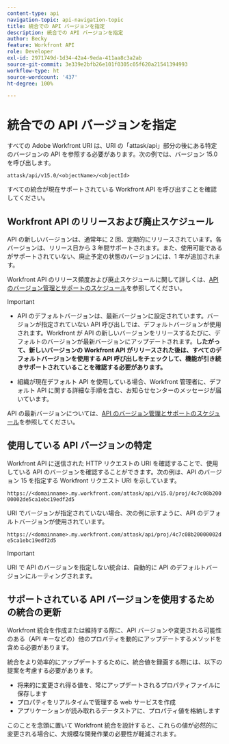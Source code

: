 ```yaml
---
content-type: api
navigation-topic: api-navigation-topic
title: 統合での API バージョンを指定
description: 統合での API バージョンを指定
author: Becky
feature: Workfront API
role: Developer
exl-id: 2971749d-1d34-42a4-9eda-411aa8c3a2ab
source-git-commit: 3e339e2bfb26e101f0305c05f620a21541394993
workflow-type: ht
source-wordcount: '437'
ht-degree: 100%

---
```


# 統合での API バージョンを指定

すべての Adobe Workfront URI は、URI の「attask/api」部分の後にある特定のバージョンの API を参照する必要があります。次の例では、バージョン 15.0 を呼び出します。

`attask/api/v15.0/<objectName>/<objectId>`

すべての統合が現在サポートされている Workfront API を呼び出すことを確認してください。

## Workfront API のリリースおよび廃止スケジュール

API の新しいバージョンは、通常年に 2 回、定期的にリリースされています。各バージョンは、リリース日から 3 年間サポートされます。また、使用可能であるがサポートされていない、廃止予定の状態のバージョンには、1 年が追加されます。

Workfront API のリリース頻度および廃止スケジュールに関して詳しくは、[API のバージョン管理とサポートのスケジュール](../../wf-api/api/api-version-support-schedule.md)を参照してください。

>[!IMPORTANT]
>
>* API のデフォルトバージョンは、最新バージョンに設定されています。バージョンが指定されていない API 呼び出しでは、デフォルトバージョンが使用されます。Workfront が API の新しいバージョンをリリースするたびに、デフォルトのバージョンが最新バージョンにアップデートされます。**したがって、新しいバージョンの Workfront API がリリースされた後は、すべてのデフォルトバージョンを使用する API 呼び出しをチェックして、機能が引き続きサポートされていることを確認する必要があります。**
>
>* 組織が現在デフォルト API を使用している場合、Workfront 管理者に、デフォルト API に関する詳細な手順を含む、お知らせセンターのメッセージが届いています。
>
>API の最新バージョンについては、[API のバージョン管理とサポートのスケジュール](../../wf-api/api/api-version-support-schedule.md)を参照してください。


## 使用している API バージョンの特定

Workfront API に送信された HTTP リクエストの URI を確認することで、使用している API のバージョンを確認することができます。次の例は、API のバージョン 15 を指定する Workfront リクエスト URI を示しています。

`https://<domainname>.my.workfront.com/attask/api/v15.0/proj/4c7c08b20000002de5ca1ebc19edf2d5`

URI でバージョンが指定されていない場合、次の例に示すように、API のデフォルトバージョンが使用されています。

`https://<domainname>.my.workfront.com/attask/api/proj/4c7c08b20000002de5ca1ebc19edf2d5`

>[!IMPORTANT]
>
> URI で API のバージョンを指定しない統合は、自動的に API のデフォルトバージョンにルーティングされます。

## サポートされている API バージョンを使用するための統合の更新

Workfront 統合を作成または維持する際に、API バージョンや変更される可能性のある（API キーなどの）他のプロパティを動的にアップデートするメソッドを含める必要があります。

統合をより効率的にアップデートするために、統合値を録画する際には、以下の提案を考慮する必要があります。

* 将来的に変更され得る値を、常にアップデートされるプロパティファイルに保存します
* プロパティをリアルタイムで管理する web サービスを作成
* アプリケーションが読み取れるデータストアに、プロパティ値を格納します

このことを念頭に置いて Workfront 統合を設計すると、これらの値が必然的に変更される場合に、大規模な開発作業の必要性が軽減されます。
